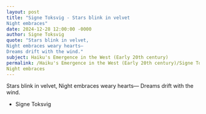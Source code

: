 ```yaml
---
layout: post
title: "Signe Toksvig - Stars blink in velvet
Night embraces"
date: 2024-12-28 12:00:00 -0000
author: Signe Toksvig
quote: "Stars blink in velvet,
Night embraces weary hearts—
Dreams drift with the wind."
subject: Haiku's Emergence in the West (Early 20th century)
permalink: /Haiku's Emergence in the West (Early 20th century)/Signe Toksvig/Signe Toksvig - Stars blink in velvet
Night embraces
---
```


Stars blink in velvet,
Night embraces weary hearts—
Dreams drift with the wind.

- Signe Toksvig
